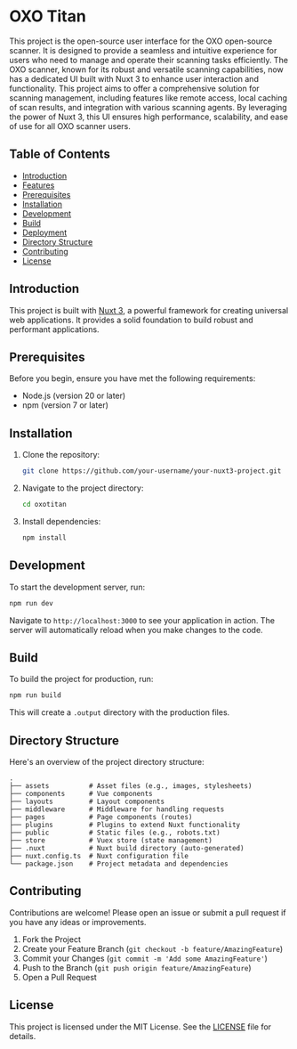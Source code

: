 # OXO Titan

This project is the open-source user interface for the OXO open-source scanner. It is designed to provide a seamless and intuitive experience for users who need to manage and operate their scanning tasks efficiently. The OXO scanner, known for its robust and versatile scanning capabilities, now has a dedicated UI built with Nuxt 3 to enhance user interaction and functionality. This project aims to offer a comprehensive solution for scanning management, including features like remote access, local caching of scan results, and integration with various scanning agents. By leveraging the power of Nuxt 3, this UI ensures high performance, scalability, and ease of use for all OXO scanner users.

## Table of Contents

- [Introduction](#introduction)
- [Features](#features)
- [Prerequisites](#prerequisites)
- [Installation](#installation)
- [Development](#development)
- [Build](#build)
- [Deployment](#deployment)
- [Directory Structure](#directory-structure)
- [Contributing](#contributing)
- [License](#license)

## Introduction

This project is built with [Nuxt 3](https://v3.nuxtjs.org/), a powerful framework for creating universal web applications. It provides a solid foundation to build robust and performant applications.

## Prerequisites

Before you begin, ensure you have met the following requirements:

- Node.js (version 20 or later)
- npm (version 7 or later)

## Installation

1. Clone the repository:

   ```bash
   git clone https://github.com/your-username/your-nuxt3-project.git
   ```

2. Navigate to the project directory:

   ```bash
   cd oxotitan
   ```

3. Install dependencies:

   ```bash
   npm install
   ```

## Development

To start the development server, run:

```bash
npm run dev
```

Navigate to `http://localhost:3000` to see your application in action. The server will automatically reload when you make changes to the code.

## Build

To build the project for production, run:

```bash
npm run build
```

This will create a `.output` directory with the production files.

## Directory Structure

Here's an overview of the project directory structure:

```
.
├── assets          # Asset files (e.g., images, stylesheets)
├── components      # Vue components
├── layouts         # Layout components
├── middleware      # Middleware for handling requests
├── pages           # Page components (routes)
├── plugins         # Plugins to extend Nuxt functionality
├── public          # Static files (e.g., robots.txt)
├── store           # Vuex store (state management)
├── .nuxt           # Nuxt build directory (auto-generated)
├── nuxt.config.ts  # Nuxt configuration file
└── package.json    # Project metadata and dependencies
```

## Contributing

Contributions are welcome! Please open an issue or submit a pull request if you have any ideas or improvements.

1. Fork the Project
2. Create your Feature Branch (`git checkout -b feature/AmazingFeature`)
3. Commit your Changes (`git commit -m 'Add some AmazingFeature'`)
4. Push to the Branch (`git push origin feature/AmazingFeature`)
5. Open a Pull Request

## License

This project is licensed under the MIT License. See the [LICENSE](LICENSE) file for details.
